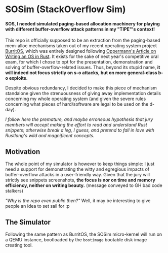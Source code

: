 # SOSim (StackOverflow Sim)

#### SOS, I needed simulated paging-based allocation machinery for playing with different buffer-overflow attack patterns in my "TIPE"'s context!

This repo is officially supposed to be an extraction from the paging-based mem-alloc mechanisms taken out of my recent operating system project [BurritOS](https://github.com/Titoutee/BurritOS), which was entirely designed following [Oppermann's Article on Writing an OS in Rust](https://os.phil-opp.com/). It exists for the sake of next year's competitive oral exam, for which I chose to opt for the presentation, demonstration and solving of buffer-overflow-related issues. Thus, beyond its stupid name, **it will indeed not focus strictly on s-o attacks, but on more general-class b-o exploits**.

Despite obvious redundancy, I decided to make this piece of mechanism standalone given the strenuousness of giving away implementation details concerning my whole operating system (and given the severe rules concerning what pieces of hard/software are legal to be used on the d-day).

*I follow here the premature, and maybe erroneous hypothesis that jury members will accept making the effort to read and understand Rust snippets; otherwise break a leg, I guess, and pretend to fall in love with Rustlang's wild and magnificent concepts.*

## Motivation

The whole point of my simulator is however to keep things simple: I just need a support for demonstrating the witty and egregious impacts of buffer-overflow attacks in a user-friendly way. Given that the jury will strictly see snippets screenshots, **the focus is nor on time and memory efficiency, neither on writing beauty.** (message conveyed to GH bad code stalkers)

*"Why is the repo even public then?"* Well, it may be interesting to give people an idea to set sail for :p

## The Simulator

Following the same pattern as BurritOS, the SOSim micro-kernel will run on a QEMU instance, bootloaded by the `bootimage` bootable disk image creating tool.
